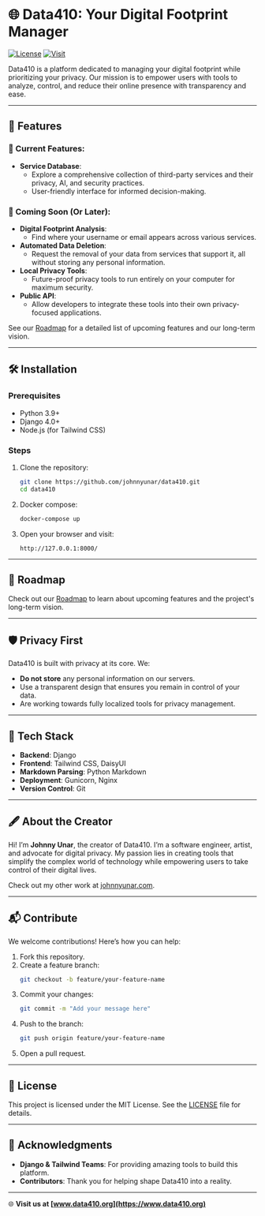# 🌐 Data410: Your Digital Footprint Manager

[![License](https://img.shields.io/badge/License-MIT-blue.svg)](LICENSE)
[![Visit](https://img.shields.io/badge/Website-Visit-blue)](https://www.data410.org/)

Data410 is a platform dedicated to managing your digital footprint while prioritizing your privacy.
Our mission is to empower users with tools to analyze, control, and reduce their online presence with transparency and ease.

---

## 🚀 Features

### 🌱 Current Features:
- **Service Database**:
  - Explore a comprehensive collection of third-party services and their privacy, AI, and security practices.
  - User-friendly interface for informed decision-making.

### 🔮 Coming Soon (Or Later):
- **Digital Footprint Analysis**:
  - Find where your username or email appears across various services.
- **Automated Data Deletion**:
  - Request the removal of your data from services that support it, all without storing any personal information.
- **Local Privacy Tools**:
  - Future-proof privacy tools to run entirely on your computer for maximum security.
- **Public API**:
  - Allow developers to integrate these tools into their own privacy-focused applications.

See our [Roadmap](ROADMAP.md) for a detailed list of upcoming features and our long-term vision.

---

## 🛠️ Installation

### Prerequisites
- Python 3.9+
- Django 4.0+
- Node.js (for Tailwind CSS)

### Steps
1. Clone the repository:
   ```bash
   git clone https://github.com/johnnyunar/data410.git
   cd data410
   ```

2. Docker compose:
   ```bash
   docker-compose up
   ```

3. Open your browser and visit:
   ```
   http://127.0.0.1:8000/
   ```

---

## 📜 Roadmap

Check out our [Roadmap](ROADMAP.md) to learn about upcoming features and the project's long-term vision.

---

## 🛡️ Privacy First

Data410 is built with privacy at its core. We:
- **Do not store** any personal information on our servers.
- Use a transparent design that ensures you remain in control of your data.
- Are working towards fully localized tools for privacy management.

---

## 🎨 Tech Stack

- **Backend**: Django
- **Frontend**: Tailwind CSS, DaisyUI
- **Markdown Parsing**: Python Markdown
- **Deployment**: Gunicorn, Nginx
- **Version Control**: Git

---

## 🖋️ About the Creator

Hi! I’m **Johnny Unar**, the creator of Data410. I’m a software engineer, artist, and advocate for digital privacy. My passion lies in creating tools that simplify the complex world of technology while empowering users to take control of their digital lives.

Check out my other work at [johnnyunar.com](https://johnnyunar.com).

---

## 📬 Contribute

We welcome contributions! Here’s how you can help:
1. Fork this repository.
2. Create a feature branch:
   ```bash
   git checkout -b feature/your-feature-name
   ```
3. Commit your changes:
   ```bash
   git commit -m "Add your message here"
   ```
4. Push to the branch:
   ```bash
   git push origin feature/your-feature-name
   ```
5. Open a pull request.

---

## 📄 License

This project is licensed under the MIT License. See the [LICENSE](LICENSE) file for details.

---

## 🌟 Acknowledgments

- **Django & Tailwind Teams**: For providing amazing tools to build this platform.
- **Contributors**: Thank you for helping shape Data410 into a reality.

---

🌐 **Visit us at [www.data410.org](https://www.data410.org)**